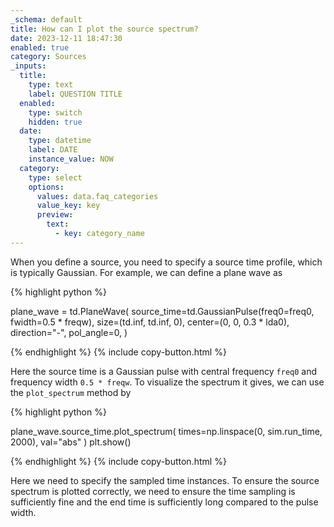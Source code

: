 ```yaml
---
_schema: default
title: How can I plot the source spectrum?
date: 2023-12-11 18:47:30
enabled: true
category: Sources
_inputs:
  title:
    type: text
    label: QUESTION TITLE
  enabled:
    type: switch
    hidden: true
  date:
    type: datetime
    label: DATE
    instance_value: NOW
  category:
    type: select
    options:
      values: data.faq_categories
      value_key: key
      preview:
        text:
          - key: category_name
---
```

When you define a source, you need to specify a source time profile, which is typically Gaussian. For example, we can define a plane wave as

<div markdown class="code-snippet">{% highlight python %}

plane_wave = td.PlaneWave(
  source_time=td.GaussianPulse(freq0=freq0, fwidth=0.5 * freqw),
  size=(td.inf, td.inf, 0),
  center=(0, 0, 0.3 * lda0),
  direction="-",
  pol_angle=0,
)

{% endhighlight %}
{% include copy-button.html %}</div>

Here the source time is a Gaussian pulse with central frequency `freq0` and frequency width `0.5 * freqw`. To visualize the spectrum it gives, we can use the `plot_spectrum` method by

<div markdown class="code-snippet">{% highlight python %}

plane_wave.source_time.plot_spectrum(
  times=np.linspace(0, sim.run_time, 2000), val="abs"
)
plt.show()

{% endhighlight %}
{% include copy-button.html %}</div>

Here we need to specify the sampled time instances. To ensure the source spectrum is plotted correctly, we need to ensure the time sampling is sufficiently fine and the end time is sufficiently long compared to the pulse width.